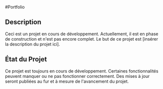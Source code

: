  #Portfolio

## Description

Ceci est un projet en cours de développement. Actuellement, il est en phase de construction et n'est pas encore complet. Le but de ce projet est [insérer la description du projet ici].

## État du Projet

Ce projet est toujours en cours de développement. Certaines fonctionnalités peuvent manquer ou ne pas fonctionner correctement. Des mises à jour seront publiées au fur et à mesure de l'avancement du projet.
